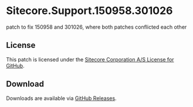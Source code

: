 # Sitecore.Support.150958.301026
patch to fix 150958 and 301026, where both patches conflicted each other

## License  
This patch is licensed under the [Sitecore Corporation A/S License for GitHub](https://github.com/sitecoresupport/Sitecore.Support.150958.301026/blob/master/LICENSE).  

## Download  
Downloads are available via [GitHub Releases](https://github.com/sitecoresupport/Sitecore.Support.150958.301026/releases).  
